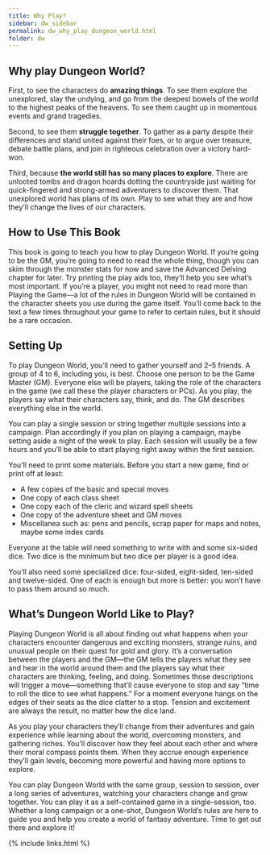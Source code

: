 ```yaml
---
title: Why Play?
sidebar: dw_sidebar
permalink: dw_why_play_dungeon_world.html
folder: dw
---
```


## Why play Dungeon World?

First, to see the characters do **amazing things**. To see them explore the
unexplored, slay the undying, and go from the deepest bowels of the world to
the highest peaks of the heavens. To see them caught up in momentous events
and grand tragedies.

Second, to see them **struggle together**. To gather as a party despite their
differences and stand united against their foes, or to argue over treasure,
debate battle plans, and join in righteous celebration over a victory hard-
won.

Third, because **the world still has so many places to explore**. There are
unlooted tombs and dragon hoards dotting the countryside just waiting for
quick-fingered and strong-armed adventurers to discover them. That unexplored
world has plans of its own. Play to see what they are and how they’ll change
the lives of our characters.

## How to Use This Book

This book is going to teach you how to play Dungeon World. If you’re going to
be the GM, you’re going to need to read the whole thing, though you can skim
through the monster stats for now and save the Advanced Delving chapter for
later. Try printing the play aids too, they’ll help you see what’s most
important. If you’re a player, you might not need to read more than Playing
the Game—a lot of the rules in Dungeon World will be contained in the
character sheets you use during the game itself. You’ll come back to the text
a few times throughout your game to refer to certain rules, but it should be a
rare occasion.

## Setting Up

To play Dungeon World, you’ll need to gather yourself and 2–5 friends. A group
of 4 to 6, including you, is best. Choose one person to be the Game Master
\(GM\). Everyone else will be players, taking the role of the characters in
the game \(we call these the player characters or PCs\). As you play, the
players say what their characters say, think, and do. The GM describes
everything else in the world.

You can play a single session or string together multiple sessions into a
campaign. Plan accordingly if you plan on playing a campaign, maybe setting
aside a night of the week to play. Each session will usually be a few hours
and you’ll be able to start playing right away within the first session.

You’ll need to print some materials. Before you start a new game, find or
print off at least:

  * A few copies of the basic and special moves
  * One copy of each class sheet
  * One copy each of the cleric and wizard spell sheets
  * One copy of the adventure sheet and GM moves
  * Miscellanea such as: pens and pencils, scrap paper for maps and notes, maybe some index cards

Everyone at the table will need something to write with and some six-sided
dice. Two dice is the minimum but two dice per player is a good idea.

You’ll also need some specialized dice: four-sided, eight-sided, ten-sided and
twelve-sided. One of each is enough but more is better: you won’t have to pass
them around so much.

## What’s Dungeon World Like to Play?

Playing Dungeon World is all about finding out what happens when your
characters encounter dangerous and exciting monsters, strange ruins, and
unusual people on their quest for gold and glory. It’s a conversation between
the players and the GM—the GM tells the players what they see and hear in the
world around them and the players say what their characters are thinking,
feeling, and doing. Sometimes those descriptions will trigger a move—something
that’ll cause everyone to stop and say “time to roll the dice to see what
happens.” For a moment everyone hangs on the edges of their seats as the dice
clatter to a stop. Tension and excitement are always the result, no matter how
the dice land.

As you play your characters they’ll change from their adventures and gain
experience while learning about the world, overcoming monsters, and gathering
riches. You’ll discover how they feel about each other and where their moral
compass points them. When they accrue enough experience they’ll gain levels,
becoming more powerful and having more options to explore.

You can play Dungeon World with the same group, session to session, over a
long series of adventures, watching your characters change and grow together.
You can play it as a self-contained game in a single-session, too. Whether a
long campaign or a one-shot, Dungeon World’s rules are here to guide you and
help you create a world of fantasy adventure. Time to get out there and
explore it\!

{% include links.html %}
